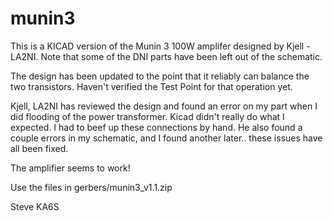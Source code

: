 # munin3
This is a KICAD version of the Munin 3 100W amplifer designed by Kjell - LA2NI. Note that some of the DNI parts have been left out of the schematic. 

The design has been updated to the point that it reliably can balance the two transistors. Haven't verified the
Test Point for that operation yet.

Kjell, LA2NI has reviewed the design and found an error on my part when I did flooding of the power 
transformer.  Kicad didn't really do what I expected. I had to beef up these connections by hand. He also
found a couple errors in my schematic, and I found another later.. these issues have all been 
fixed.

The amplifier seems to work! 

Use the files in gerbers/munin3_v1.1.zip

Steve KA6S
